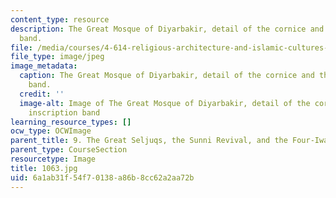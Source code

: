 ```yaml
---
content_type: resource
description: The Great Mosque of Diyarbakir, detail of the cornice and the inscription
  band.
file: /media/courses/4-614-religious-architecture-and-islamic-cultures-fall-2002/6a1ab31f54f70138a86b8cc62a2aa72b_1063.jpg
file_type: image/jpeg
image_metadata:
  caption: The Great Mosque of Diyarbakir, detail of the cornice and the inscription
    band.
  credit: ''
  image-alt: Image of The Great Mosque of Diyarbakir, detail of the cornice and the
    inscription band
learning_resource_types: []
ocw_type: OCWImage
parent_title: 9. The Great Seljuqs, the Sunni Revival, and the Four-Iwan Plan
parent_type: CourseSection
resourcetype: Image
title: 1063.jpg
uid: 6a1ab31f-54f7-0138-a86b-8cc62a2aa72b
---
```

